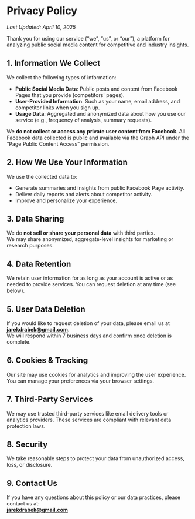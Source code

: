 # Privacy Policy  
_Last Updated: April 10, 2025_

Thank you for using our service (“we”, “us”, or “our”), a platform for analyzing public social media content for competitive and industry insights.

## 1. Information We Collect

We collect the following types of information:

- **Public Social Media Data**: Public posts and content from Facebook Pages that you provide (competitors' pages).
- **User-Provided Information**: Such as your name, email address, and competitor links when you sign up.
- **Usage Data**: Aggregated and anonymized data about how you use our service (e.g., frequency of analysis, summary requests).

We **do not collect or access any private user content from Facebook**. All Facebook data collected is public and available via the Graph API under the “Page Public Content Access” permission.

## 2. How We Use Your Information

We use the collected data to:

- Generate summaries and insights from public Facebook Page activity.
- Deliver daily reports and alerts about competitor activity.
- Improve and personalize your experience.

## 3. Data Sharing

We do **not sell or share your personal data** with third parties.  
We may share anonymized, aggregate-level insights for marketing or research purposes.

## 4. Data Retention

We retain user information for as long as your account is active or as needed to provide services. You can request deletion at any time (see below).

## 5. User Data Deletion

If you would like to request deletion of your data, please email us at **jarekdrabek@gmail.com**.  
We will respond within 7 business days and confirm once deletion is complete.

## 6. Cookies & Tracking

Our site may use cookies for analytics and improving the user experience. You can manage your preferences via your browser settings.

## 7. Third-Party Services

We may use trusted third-party services like email delivery tools or analytics providers. These services are compliant with relevant data protection laws.

## 8. Security

We take reasonable steps to protect your data from unauthorized access, loss, or disclosure.

## 9. Contact Us

If you have any questions about this policy or our data practices, please contact us at:  
**jarekdrabek@gmail.com**